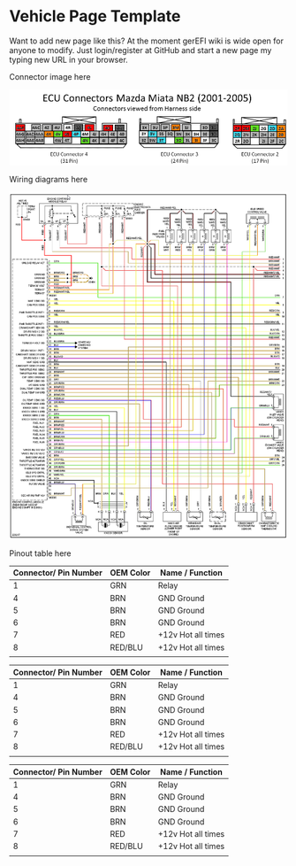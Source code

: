 # Vehicle Page Template

Want to add new page like this? At the moment gerEFI wiki is wide open for anyone to modify. Just login/register at GitHub and start a new page my typing new URL in your browser.

Connector image here

![Connector Face](Images/NB2_Miata_ECU_Connectors_Drawing_gerEFI_harness.png)

Wiring diagrams here

![x](OEM-Docs/Bmw/e39/1999_bmw_528_1.png)

Pinout table here

| Connector/ Pin Number | OEM Color | Name / Function |
| --------------------- |------- |---------------- |
| 1 | GRN     | Relay      |
| 4 | BRN     | GND Ground |
| 5 | BRN     | GND Ground |
| 6 | BRN     | GND Ground |
| 7 | RED     | +12v Hot all times |
| 8 | RED/BLU | +12v Hot all times |
|   |         |           |

| Connector/ Pin Number | OEM Color | Name / Function |
| --------------------- |------- |---------------- |
| 1 | GRN     | Relay      |
| 4 | BRN     | GND Ground |
| 5 | BRN     | GND Ground |
| 6 | BRN     | GND Ground |
| 7 | RED     | +12v Hot all times |
| 8 | RED/BLU | +12v Hot all times |
|   |         |           |

| Connector/ Pin Number | OEM Color | Name / Function |
| --------------------- |------- |---------------- |
| 1 | GRN     | Relay      |
| 4 | BRN     | GND Ground |
| 5 | BRN     | GND Ground |
| 6 | BRN     | GND Ground |
| 7 | RED     | +12v Hot all times |
| 8 | RED/BLU | +12v Hot all times |
|   |         |           |
